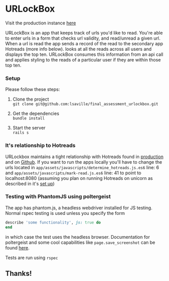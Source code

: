 # URLockBox

Visit the production instance [here](https://calm-fjord-11043.herokuapp.com/links)

URLockBox is an app that keeps track of urls you'd like to read. You're able to enter urls in a form that checks url validity, and read/unread a given url. When a url is read the app sends a record of the read to the secondary app Hotreads (more info below).  looks at all the reads across all users and displays the top ten. URLockBox consumes this information from an api call and applies styling to the reads of a particular user if they are within those top ten.

### Setup

Please follow these steps:

1. Clone the project<br>
`git clone git@github.com:lsaville/final_assessment_urlockbox.git`<br>

2. Get the dependencies<br>
`bundle install`<br>

3. Start the server<br>
`rails s`<br>

### It's relationship to Hotreads

URLockbox maintains a tight relationship with Hotreads found in [production](https://sheltered-springs-63378.herokuapp.com/) and on [Github](https://github.com/lsaville/final_hot_reads). If you want to run the apps locally you'll have to change the urls located in `app/assets/javascripts/determine_hotreads.js.es6` line: 6 and `app/assets/javascripts/mark-read.js.es6` line: 41 to point to localhost:8080 (assuming you plan on running Hotreads on unicorn as described in it's [set up](https://github.com/lsaville/final_hot_reads))

### Testing with PhantomJS using poltergeist

The app has phantom.js, a headless webdriver installed for JS testing. Normal rspec testing is used unless you specify the form
```ruby
describe 'some functionality', js: true do
end
```
in which case the test uses the headless browser. Documentation for poltergeist and some cool capabilities like `page.save_screenshot` can be found [here](https://github.com/teampoltergeist/poltergeist).

Tests are run using `rspec`

## Thanks!
